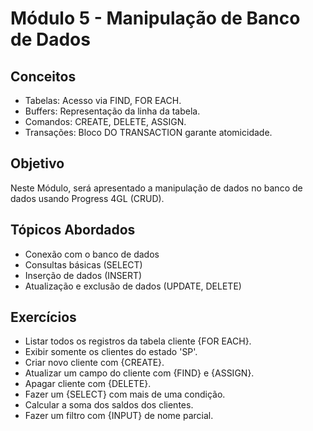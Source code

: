 # Módulo 5 - Manipulação de Banco de Dados

## Conceitos
- Tabelas: Acesso via FIND, FOR EACH.
- Buffers: Representação da linha da tabela.
- Comandos: CREATE, DELETE, ASSIGN.
- Transações: Bloco DO TRANSACTION garante atomicidade.

## Objetivo
Neste Módulo, será apresentado a manipulação de dados no banco de dados usando Progress 4GL (CRUD).

## Tópicos Abordados
- Conexão com o banco de dados
- Consultas básicas (SELECT)
- Inserção de dados (INSERT)
- Atualização e exclusão de dados (UPDATE, DELETE)

## Exercícios
- Listar todos os registros da tabela cliente {FOR EACH}.
- Exibir somente os clientes do estado 'SP'.
- Criar novo cliente com {CREATE}.
- Atualizar um campo do cliente com {FIND} e {ASSIGN}.
- Apagar cliente com {DELETE}.
- Fazer um {SELECT} com mais de uma condição.
- Calcular a soma dos saldos dos clientes.
- Fazer um filtro com {INPUT} de nome parcial.
